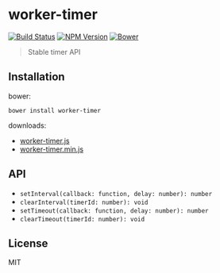# worker-timer
[![Build Status](http://img.shields.io/travis/mohayonao/worker-timer.svg?style=flat)](https://travis-ci.org/mohayonao/worker-timer)
[![NPM Version](http://img.shields.io/npm/v/worker-timer.svg?style=flat)](https://www.npmjs.org/package/worker-timer)
[![Bower](https://img.shields.io/bower/v/worker-timer.svg?style=flat)](https://github.com/mohayonao/worker-timer)

> Stable timer API

## Installation

bower:

```
bower install worker-timer
```

downloads:

- [worker-timer.js](https://raw.githubusercontent.com/mohayonao/tickable-timer/master/build/worker-timer.js)
- [worker-timer.min.js](https://raw.githubusercontent.com/mohayonao/tickable-timer/master/build/worker-timer.min.js)

## API

- `setInterval(callback: function, delay: number): number`
- `clearInterval(timerId: number): void`
- `setTimeout(callback: function, delay: number): number`
- `clearTimeout(timerId: number): void`

## License

MIT
